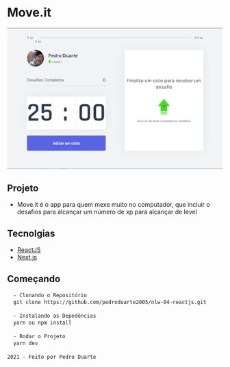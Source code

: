 # Move.it

<img src="screenshot.PNG" alt="Screenshot" />

## Projeto
- Move.it é o app para quem mexe muito no computador, que incluir o desafios para alcançar um número de xp para alcançar de level

## Tecnolgias
- <a href="https://pt-br.reactjs.org/" target="_blank">ReactJS</a>
- <a href="https://nextjs.org/" target="_blank">Next.js</a>

## Começando

```
  - Clonando o Repositório
  git clone https://github.com/pedroduarte2005/nlw-04-reactjs.git

  - Instalando as Depedências
  yarn ou npm install

  - Rodar o Projeto
  yarn dev

2021 - Feito por Pedro Duarte
